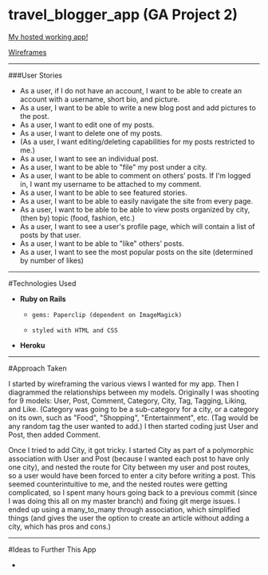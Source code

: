 # travel_blogger_app (GA Project 2)

[My hosted working app!](https://intense-lowlands-8490.herokuapp.com/)

[Wireframes](https://travelbloggerapp.mybalsamiq.com/projects/travelblogger/edit)

---

###User Stories

* As a user, if I do not have an account, I want to be able to create an account with a username, short bio, and picture.
* As a user, I want to be able to write a new blog post and add pictures to the post. 
* As a user, I want to edit one of my posts. 
* As a user, I want to delete one of my posts. 
* (As a user, I want editing/deleting capabilities for my posts restricted to me.)
* As a user, I want to see an individual post.
* As a user, I want to be able to "file" my post under a city.
* As a user, I want to be able to comment on others’ posts. If I'm logged in, I want my username to be attached to my comment.
* As a user, I want to be able to see featured stories. 
* As a user, I want to be able to easily navigate the site from every page.
* As a user, I want to be able to be able to view posts organized by city, (then by) topic (food, fashion, etc.) 
* As a user, I want to see a user's profile page, which will contain a list of posts by that user.
* As a user, I want to be able to "like" others' posts.
* As a user, I want to see the most popular posts on the site (determined by number of likes)

---

#Technologies Used

* **Ruby on Rails**  
    *     gems: Paperclip (dependent on ImageMagick)
    *     styled with HTML and CSS 
* **Heroku**

---
#Approach Taken 

I started by wireframing the various views I wanted for my app. Then I diagrammed the relationships between my models. Originally I was shooting for 9 models: User, Post, Comment, Category, City, Tag, Tagging, Liking, and Like. (Category was going to be a sub-category for a city, or a category on its own, such as "Food", "Shopping", "Entertainment", etc. (Tag would be any random tag the user wanted to add.) I then started coding just User and Post, then added Comment. 

Once I tried to add City, it got tricky. I started City as part of a polymorphic association with User and Post (because I wanted each post to have only one city), and nested the route for City between my user and post routes, so a user would have been forced to enter a city before writing a post. This seemed counterintuitive to me, and the nested routes were getting complicated, so I spent many hours going back to a previous commit (since I was doing this all on my master branch) and fixing git merge issues. I ended up using a many_to_many through association, which simplified things (and gives the user the option to create an article without adding a city, which has pros and cons.)

---

#Ideas to Further This App 

* 



